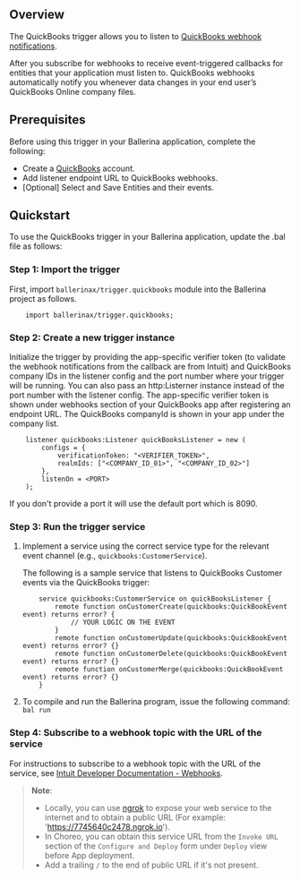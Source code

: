 ## Overview
The QuickBooks trigger allows you to listen to [QuickBooks webhook notifications](https://developer.intuit.com/app/developer/qbo/docs/develop/webhooks).

After you subscribe for webhooks to receive event-triggered callbacks for entities that your application must listen to. QuickBooks webhooks automatically notify you whenever data changes in your end user’s QuickBooks Online company files.

## Prerequisites
Before using this trigger in your Ballerina application, complete the following:

* Create a [QuickBooks](https://quickbooks.intuit.com/) account.
* Add listener endpoint URL to QuickBooks webhooks.
* [Optional] Select and Save Entities and their events.

## Quickstart
To use the QuickBooks trigger in your Ballerina application, update the .bal file as follows:

### Step 1: Import the trigger
First, import `ballerinax/trigger.quickbooks` module into the Ballerina project as follows.
```ballerina
    import ballerinax/trigger.quickbooks;
```

### Step 2: Create a new trigger instance
Initialize the trigger by providing the app-specific verifier token (to validate the webhook notifications from the callback are from Intuit) and QuickBooks company IDs in the listener config and the port number where your trigger will be running. You can also pass an http:Listerner instance instead of the port number with the listener config. The app-specific verifier token is shown under webhooks section of your QuickBooks app after registering an endpoint URL. The QuickBooks companyId is shown in your app under the company list.
```ballerina
    listener quickbooks:Listener quickBooksListener = new (
        configs = {
            verificationToken: "<VERIFIER_TOKEN>",
            realmIds: ["<COMPANY_ID_01>", "<COMPANY_ID_02>"]
        }, 
        listenOn = <PORT>
    );
```

If you don't provide a port it will use the default port which is 8090.

### Step 3: Run the trigger service
1. Implement a service using the correct service type for the relevant event channel (e.g., `quickbooks:CustomerService`). 

    The following is a sample service that listens to QuickBooks Customer events via the QuickBooks trigger:

    ```ballerina
        service quickbooks:CustomerService on quickBooksListener {
            remote function onCustomerCreate(quickbooks:QuickBookEvent event) returns error? {
                // YOUR LOGIC ON THE EVENT
            }
            remote function onCustomerUpdate(quickbooks:QuickBookEvent event) returns error? {}
            remote function onCustomerDelete(quickbooks:QuickBookEvent event) returns error? {}
            remote function onCustomerMerge(quickbooks:QuickBookEvent event) returns error? {}
        }
    ```

2. To compile and run the Ballerina program, issue the following command: `bal run`

### Step 4: Subscribe to a webhook topic with the URL of the service
For instructions to subscribe to a webhook topic with the URL of the service, see [Intuit Developer Documentation - Webhooks](https://developer.intuit.com/app/developer/qbo/docs/develop/webhooks).

> **Note**: 
> - Locally, you can use [ngrok](https://ngrok.com/docs) to expose your web service to the internet and to obtain a public URL (For example: 'https://7745640c2478.ngrok.io'). 
> - In Choreo, you can obtain this service URL from the `Invoke URL` section of the `Configure and Deploy` form under `Deploy` view before App deployment.
> - Add a trailing `/` to the end of public URL if it's not present. 
